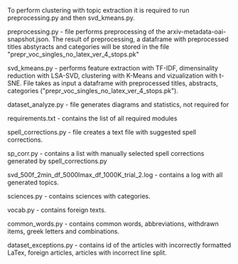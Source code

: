 To perform clustering with topic extraction it is required to run preprocessing.py and then svd_kmeans.py.

preprocessing.py - file performs preprocessing of the arxiv-metadata-oai-snapshot.json. 
The result of preprocessing, a dataframe with preprocessed titles abstyracts and categories will be stored in the file "prepr_voc_singles_no_latex_ver_4_stops.pk"

svd_kmeans.py - performs feature extraction with TF-IDF, dimensinality reduction with LSA-SVD, clustering with K-Means and vizualization with t-SNE. 
File takes as input a dataframe with preprocessed titles, abstracts, categories ("prepr_voc_singles_no_latex_ver_4_stops.pk").

dataset_analyze.py - file generates diagrams and statistics, not required for 

requirements.txt - contains the list of all required modules

spell_corrections.py - file creates a text file with suggested spell corrections. 

sp_corr.py - contains a list with manually selected spell corrections generated by spell_corrections.py

svd_500f_2min_df_5000lmax_df_1000K_trial_2.log - contains a log with all generated topics.

sciences.py - contains sciences with categories.

vocab.py - contains foreign texts.

common_words.py - contains common words, abbreviations, withdrawn items, greek letters and combinations.

dataset_exceptions.py - contains id of the articles with incorrectly formatted LaTex, foreign articles, articles with incorrect line split.
